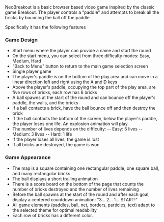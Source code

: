 NeoBreakout is a basic browser based video game inspired by the classic game Breakout. The player controls a "paddle" and attempts to break all the bricks by bouncing the ball off the paddle.

Specifically it has the following features

### Game Design

- Start menu where the player can provide a name and start the round
- On the start menu, you can select from three difficulty modes: Easy, Medium, Hard
- "Back to Menu" button to return to the main game selection screen
- Single player game
- The player's paddle is on the bottom of the play area and can move in a linear direction left and right using the A and D keys
- Above the player's paddle, occupying the top part of the play area, are five rows of bricks, each row has 6 bricks
- A ball spawns at the start of the round and can bounce off the player's paddle, the walls, and the bricks
- If a ball contacts a brick, have the ball bounce off and then destroy the brick
- If the ball contacts the bottom of the screen, below the player's paddle, the player loses one life. An explosion animation will play.
- The number of lives depends on the difficulty: 
-- Easy: 5 lives
-- Medium: 3 lives
-- Hard: 1 life
- If the player loses all lives, the game is lost
- If all bricks are destroyed, the game is won

### Game Appearance

- The map is a square containing one rectangular paddle, one square ball, and many rectangular bricks
- The ball displays a short trailing animation
- There is a score board on the bottom of the page that counts the number of bricks destroyed and the number of lives remaining
- Before the ball spawns at the start of the round and after each goal, display a centered countdown animation: "3... 2... 1... START!"
- All game elements (paddles, ball, net, borders, particles, text) adapt to the selected theme for optimal readability
- Each row of bricks has a different color.

